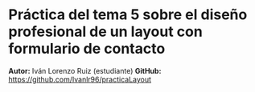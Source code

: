 # Práctica del tema 5 sobre el diseño profesional de un layout con formulario de contacto

**Autor:** Iván Lorenzo Ruiz (estudiante)
**GitHub:** https://github.com/Ivanlr96/practicaLayout